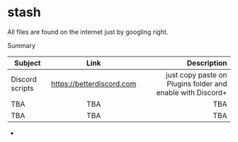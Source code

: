 # stash

All files are found on the internet just by googling right.

Summary

| Subject        | Link                      | Description                                                             |
| -------------  |:------------:             | -------------------------------------------------------:                |
| Discord scripts| https://betterdiscord.com | just copy paste on Plugins folder and enable with Discord+              |
| TBA            | TBA                       |                          TBA                                            |
| TBA            | TBA                       |            TBA                                                          |

 - 
